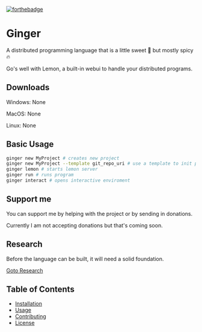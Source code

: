 [![forthebadge](https://forthebadge.com/images/featured/featured-built-with-love.svg)](https://forthebadge.com)

# Ginger

A distributed programming language that is a little sweet 🍬 but mostly spicy 🔥

Go's well with Lemon, a built-in webui to handle your distributed programs.

## Downloads

Windows: None

MacOS:   None

Linux:   None


## Basic Usage

```bash
ginger new MyProject # creates new project
ginger new MyProject --template git_repo_uri # use a template to init project
ginger lemon # starts lemon server
ginger run # runs program
ginger interact # opens interactive enviroment
```

## Support me

You can support me by helping with the project or by sending in donations.

Currently I am not accepting donations but that's coming soon.

## Research

Before the language can be built, it will need a solid foundation.

[Goto Research](./research/README.md)

## Table of Contents
- [Installation](#installation)
- [Usage](#usage)
- [Contributing](#contributing)
- [License](#license)